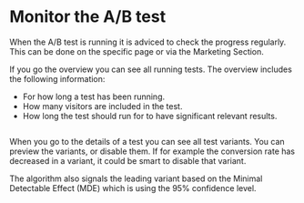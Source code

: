 # Monitor the A/B test

When the A/B test is running it is adviced to check the progress regularly. This can be done on the specific page or via the Marketing Section.

If you go the overview you can see all running tests. The overview includes the following information:

* For how long a test has been running.
* How many visitors are included in the test.
* How long the test should run for to have significant relevant results.

![]()

When you go to the details of a test you can see all test variants. You can preview the variants, or disable them. If for example the conversion rate has decreased in a variant, it could be smart to disable that variant.

The algorithm also signals the leading variant based on the Minimal Detectable Effect (MDE) which is using the 95% confidence level.

![]()